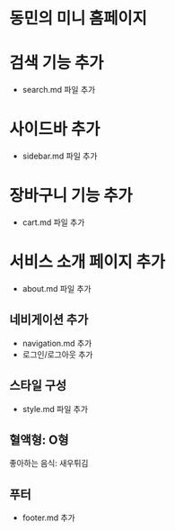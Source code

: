 # 동민의 미니 홈페이지


# 검색 기능 추가

- search.md 파일 추가

# 사이드바 추가

- sidebar.md 파일 추가


# 장바구니 기능 추가

- cart.md 파일 추가

# 서비스 소개 페이지 추가

- about.md 파일 추가

## 네비게이션 추가

- navigation.md 추가
- 로그인/로그아웃 추가

## 스타일 구성

- style.md 파일 추가

## 혈액형: O형

좋아하는 음식: 새우튀김

## 푸터

- footer.md 추가
